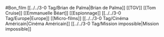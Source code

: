 #Bon_film [[../../3-0 Tag/Brian de Palma|Brian de Palma]] [[TGV]] [[Tom Cruise]] [[Emmanuelle Béart]] [[Espionnage]] [[../../3-0 Tag/Europe|Europe]] [[Micro-films]] [[../../3-0 Tag/Cinéma Américain|Cinéma Américain]] [[../../3-0 Tag/Mission impossible|Mission impossible]] 